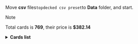 Move <b>csv</b> files```topdecked csv preset```to <b>Data</b> folder, and start.

> [!NOTE]
> Total cards is <b>769</b>, their price is <b>$382.14</b>

<details>
  <summary><b>Cards list</b></summary>

<ul>
 <li> $0.09 <b><a href="https://scryfall.com/card/aer/133/">Renegade Rallier</a></b> aer - nonfoil (1)</li>
 <li> $0.09 <b><a href="https://scryfall.com/card/aer/135/">Rogue Refiner</a></b> aer - nonfoil (1)</li>
 <li> $0.08 <b><a href="https://scryfall.com/card/afr/265/">Plains</a></b> afr - foil (1)</li>
 <li> $0.09 <b><a href="https://scryfall.com/card/afr/262/">Plains</a></b> afr - foil (1)</li>
 <li> $0.15 <b><a href="https://scryfall.com/card/afr/263/">Plains</a></b> afr - foil (1)</li>
 <li> $0.09 <b><a href="https://scryfall.com/card/afr/264/">Plains</a></b> afr - foil (1)</li>
 <li> $0.16 <b><a href="https://scryfall.com/card/afr/273/">Swamp</a></b> afr - foil (1)</li>
 <li> $0.08 <b><a href="https://scryfall.com/card/afr/271/">Swamp</a></b> afr - foil (1)</li>
 <li> $0.14 <b><a href="https://scryfall.com/card/afr/270/">Swamp</a></b> afr - foil (1)</li>
 <li> $0.22 <b><a href="https://scryfall.com/card/afr/272/">Swamp</a></b> afr - foil (1)</li>
 <li> $12.21 <b><a href="https://scryfall.com/card/afr/138/">Delina, Wild Mage</a></b> afr - foil (1)</li>
 <li> $0.09 <b><a href="https://scryfall.com/card/afr/278/">Forest</a></b> afr - foil (1)</li>
 <li> $0.09 <b><a href="https://scryfall.com/card/afr/280/">Forest</a></b> afr - foil (1)</li>
 <li> $0.14 <b><a href="https://scryfall.com/card/afr/279/">Forest</a></b> afr - foil (1)</li>
 <li> $0.14 <b><a href="https://scryfall.com/card/afr/281/">Forest</a></b> afr - foil (1)</li>
 <li> $0.30 <b><a href="https://scryfall.com/card/afr/375/">Forsworn Paladin</a></b> afr - foil (1)</li>
 <li> $0.10 <b><a href="https://scryfall.com/card/afr/276/">Mountain</a></b> afr - foil (1)</li>
 <li> $0.10 <b><a href="https://scryfall.com/card/afr/277/">Mountain</a></b> afr - foil (1)</li>
 <li> $0.11 <b><a href="https://scryfall.com/card/afr/274/">Mountain</a></b> afr - foil (1)</li>
 <li> $0.17 <b><a href="https://scryfall.com/card/afr/275/">Mountain</a></b> afr - foil (1)</li>
 <li> $0.24 <b><a href="https://scryfall.com/card/afr/117/">Reaper's Talisman</a></b> afr - foil (1)</li>
 <li> $0.33 <b><a href="https://scryfall.com/card/afr/397/">Treasure Chest</a></b> afr - foil (1)</li>
 <li> $0.05 <b><a href="https://scryfall.com/card/afr/46/">Arcane Investigator</a></b> afr - foil (1)</li>
 <li> $0.10 <b><a href="https://scryfall.com/card/afr/266/">Island</a></b> afr - foil (1)</li>
 <li> $0.08 <b><a href="https://scryfall.com/card/afr/267/">Island</a></b> afr - foil (1)</li>
 <li> $0.08 <b><a href="https://scryfall.com/card/afr/269/">Island</a></b> afr - foil (1)</li>
 <li> $0.15 <b><a href="https://scryfall.com/card/afr/268/">Island</a></b> afr - foil (1)</li>
 <li> $0.04 <b><a href="https://scryfall.com/card/afr/310/">Rimeshield Frost Giant</a></b> afr - foil (1)</li>
 <li> $0.20 <b><a href="https://scryfall.com/card/afr/84/">You Find the Villains' Lair</a></b> afr - foil (1)</li>
 <li> $0.36 <b><a href="https://scryfall.com/card/afr/228/">Monk Class</a></b> afr - foil (1)</li>
 <li> $0.05 <b><a href="https://scryfall.com/card/afr/45/">Air-Cult Elemental</a></b> afr - foil (1)</li>
 <li> $0.24 <b><a href="https://scryfall.com/card/afr/136/">Chaos Channeler</a></b> afr - foil (1)</li>
 <li> $0.18 <b><a href="https://scryfall.com/card/afr/105/">Gelatinous Cube</a></b> afr - nonfoil (1)</li>
 <li> $0.03 <b><a href="https://scryfall.com/card/afr/149/">Hulking Bugbear</a></b> afr - nonfoil (1)</li>
 <li> $0.34 <b><a href="https://scryfall.com/card/afr/33/">Portable Hole</a></b> afr - nonfoil (1)</li>
 <li> $0.06 <b><a href="https://scryfall.com/card/afr/3/">Blink Dog</a></b> afr - nonfoil (1)</li>
 <li> $0.17 <b><a href="https://scryfall.com/card/afr/353/">Evolving Wilds</a></b> afr - nonfoil (1)</li>
 <li> $6.80 <b><a href="https://scryfall.com/card/afr/138/">Delina, Wild Mage</a></b> afr - nonfoil (1)</li>
 <li> $0.28 <b><a href="https://scryfall.com/card/afr/131/">Barbarian Class</a></b> afr - nonfoil (1)</li>
 <li> $1.39 <b><a href="https://scryfall.com/card/afr/180/">Druid Class</a></b> afr - nonfoil (2)</li>
 <li> $0.20 <b><a href="https://scryfall.com/card/afr/342/">Kalain, Reclusive Painter</a></b> afr - nonfoil (1)</li>
 <li> $0.10 <b><a href="https://scryfall.com/card/afr/58/">Feywild Trickster</a></b> afr - nonfoil (1)</li>
 <li> $0.03 <b><a href="https://scryfall.com/card/afr/215/">You Meet in a Tavern</a></b> afr - nonfoil (1)</li>
 <li> $0.02 <b><a href="https://scryfall.com/card/afr/247/">Iron Golem</a></b> afr - nonfoil (1)</li>
 <li> $0.07 <b><a href="https://scryfall.com/card/afr/49/">Blue Dragon</a></b> afr - nonfoil (1)</li>
 <li> $0.92 <b><a href="https://scryfall.com/card/afr/200/">Prosperous Innkeeper</a></b> afr - nonfoil (1)</li>
 <li> $0.04 <b><a href="https://scryfall.com/card/afr/210/">Wandering Troubadour</a></b> afr - nonfoil (2)</li>
 <li> $0.13 <b><a href="https://scryfall.com/card/afr/236/">Trelasarra, Moon Dancer</a></b> afr - nonfoil (1)</li>
 <li> $3.66 <b><a href="https://scryfall.com/card/afr/18/">Guardian of Faith</a></b> afr - nonfoil (1)</li>
 <li> $0.33 <b><a href="https://scryfall.com/card/afr/397/">Treasure Chest</a></b> afr - foil (1)</li>
 <li> $0.07 <b><a href="https://scryfall.com/card/afr/231/">Shessra, Death's Whisper</a></b> afr - nonfoil (1)</li>
 <li> $0.06 <b><a href="https://scryfall.com/card/afr/59/">Fly</a></b> afr - nonfoil (1)</li>
 <li> $0.27 <b><a href="https://scryfall.com/card/afr/243/">Eye of Vecna</a></b> afr - nonfoil (2)</li>
 <li> $0.13 <b><a href="https://scryfall.com/card/afr/120/">Skullport Merchant</a></b> afr - nonfoil (1)</li>
 <li> $0.03 <b><a href="https://scryfall.com/card/afr/135/">Burning Hands</a></b> afr - nonfoil (2)</li>
 <li> $0.04 <b><a href="https://scryfall.com/card/afr/77/">Sudden Insight</a></b> afr - nonfoil (1)</li>
 <li> $0.56 <b><a href="https://scryfall.com/card/afr/132/">Battle Cry Goblin</a></b> afr - nonfoil (2)</li>
 <li> $0.13 <b><a href="https://scryfall.com/card/afr/21/">Ingenious Smith</a></b> afr - nonfoil (2)</li>
 <li> $0.06 <b><a href="https://scryfall.com/card/afr/12/">Divine Smite</a></b> afr - nonfoil (1)</li>
 <li> $0.06 <b><a href="https://scryfall.com/card/afr/145/">Goblin Morningstar</a></b> afr - nonfoil (1)</li>
 <li> $0.01 <b><a href="https://scryfall.com/card/afr/36/">Rally Maneuver</a></b> afr - nonfoil (2)</li>
 <li> $0.94 <b><a href="https://scryfall.com/card/afr/211/">Werewolf Pack Leader</a></b> afr - nonfoil (1)</li>
 <li> $0.16 <b><a href="https://scryfall.com/card/afr/337/">Bruenor Battlehammer</a></b> afr - nonfoil (1)</li>
 <li> $4.55 <b><a href="https://scryfall.com/card/afr/254/">Den of the Bugbear</a></b> afr - nonfoil (1)</li>
 <li> $0.20 <b><a href="https://scryfall.com/card/afr/88/">Asmodeus the Archfiend</a></b> afr - nonfoil (1)</li>
 <li> $0.22 <b><a href="https://scryfall.com/card/afr/216/">Adult Gold Dragon</a></b> afr - nonfoil (1)</li>
 <li> $0.04 <b><a href="https://scryfall.com/card/afr/57/">Eccentric Apprentice</a></b> afr - nonfoil (2)</li>
 <li> $0.10 <b><a href="https://scryfall.com/card/afr/136/">Chaos Channeler</a></b> afr - nonfoil (1)</li>
 <li> $0.13 <b><a href="https://scryfall.com/card/afr/114/">Power Word Kill</a></b> afr - nonfoil (3)</li>
 <li> $0.04 <b><a href="https://scryfall.com/card/afr/107/">Grim Wanderer</a></b> afr - nonfoil (1)</li>
 <li> $0.10 <b><a href="https://scryfall.com/card/afr/175/">Choose Your Weapon</a></b> afr - nonfoil (1)</li>
 <li> $0.16 <b><a href="https://scryfall.com/card/afr/48/">The Blackstaff of Waterdeep</a></b> afr - nonfoil (1)</li>
 <li> $0.11 <b><a href="https://scryfall.com/card/afr/111/">Lightfoot Rogue</a></b> afr - nonfoil (2)</li>
 <li> $0.17 <b><a href="https://scryfall.com/card/afr/127/">Wight</a></b> afr - nonfoil (1)</li>
 <li> $0.18 <b><a href="https://scryfall.com/card/afr/316/">Wight</a></b> afr - nonfoil (1)</li>
 <li> $0.17 <b><a href="https://scryfall.com/card/afr/323/">Zalto, Fire Giant Duke</a></b> afr - nonfoil (2)</li>
 <li> $0.14 <b><a href="https://scryfall.com/card/afr/170/">You See a Pair of Goblins</a></b> afr - nonfoil (1)</li>
 <li> $1.84 <b><a href="https://scryfall.com/card/afr/147/">Hobgoblin Bandit Lord</a></b> afr - nonfoil (1)</li>
 <li> $0.02 <b><a href="https://scryfall.com/card/afr/7/">Cloister Gargoyle</a></b> afr - nonfoil (1)</li>
 <li> $0.04 <b><a href="https://scryfall.com/card/afr/244/">Fifty Feet of Rope</a></b> afr - nonfoil (1)</li>
 <li> $0.07 <b><a href="https://scryfall.com/card/afr/242/">Dungeon Map</a></b> afr - nonfoil (1)</li>
 <li> $0.21 <b><a href="https://scryfall.com/card/afr/371/">Yuan-Ti Malison</a></b> afr - nonfoil (1)</li>
 <li> $0.04 <b><a href="https://scryfall.com/card/afr/54/">Displacer Beast</a></b> afr - nonfoil (3)</li>
 <li> $0.10 <b><a href="https://scryfall.com/card/afr/125/">Warlock Class</a></b> afr - nonfoil (2)</li>
 <li> $0.18 <b><a href="https://scryfall.com/card/afr/169/">You Find Some Prisoners</a></b> afr - nonfoil (1)</li>
 <li> $0.29 <b><a href="https://scryfall.com/card/afr/260/">Temple of the Dragon Queen</a></b> afr - nonfoil (1)</li>
 <li> $0.06 <b><a href="https://scryfall.com/card/afr/67/">Power of Persuasion</a></b> afr - nonfoil (1)</li>
 <li> $0.06 <b><a href="https://scryfall.com/card/afr/137/">Critical Hit</a></b> afr - nonfoil (2)</li>
 <li> $0.07 <b><a href="https://scryfall.com/card/afr/234/">Targ Nar, Demon-Fang Gnoll</a></b> afr - nonfoil (2)</li>
 <li> $0.36 <b><a href="https://scryfall.com/card/afr/29/">Paladin Class</a></b> afr - nonfoil (1)</li>
 <li> $0.14 <b><a href="https://scryfall.com/card/afr/246/">Hand of Vecna</a></b> afr - nonfoil (1)</li>
 <li> $0.18 <b><a href="https://scryfall.com/card/afr/98/">Drider</a></b> afr - nonfoil (2)</li>
 <li> $0.03 <b><a href="https://scryfall.com/card/afr/224/">Hama Pashar, Ruin Seeker</a></b> afr - nonfoil (1)</li>
 <li> $0.03 <b><a href="https://scryfall.com/card/afr/201/">Purple Worm</a></b> afr - nonfoil (2)</li>
 <li> $0.14 <b><a href="https://scryfall.com/card/afr/255/">Dungeon Descent</a></b> afr - nonfoil (1)</li>
 <li> $1.35 <b><a href="https://scryfall.com/card/afr/62/">Iymrith, Desert Doom</a></b> afr - nonfoil (2)</li>
 <li> $0.06 <b><a href="https://scryfall.com/card/afr/240/">Bag of Holding</a></b> afr - nonfoil (1)</li>
 <li> $0.02 <b><a href="https://scryfall.com/card/afr/192/">Loathsome Troll</a></b> afr - nonfoil (1)</li>
 <li> $1.18 <b><a href="https://scryfall.com/card/afr/233/">Sorcerer Class</a></b> afr - nonfoil (1)</li>
 <li> $0.03 <b><a href="https://scryfall.com/card/afr/44/">Aberrant Mind Sorcerer</a></b> afr - nonfoil (1)</li>
 <li> $2.53 <b><a href="https://scryfall.com/card/afr/222/">Fighter Class</a></b> afr - nonfoil (2)</li>
 <li> $0.02 <b><a href="https://scryfall.com/card/afr/76/">Split the Party</a></b> afr - nonfoil (1)</li>
 <li> $0.08 <b><a href="https://scryfall.com/card/afr/32/">Plate Armor</a></b> afr - nonfoil (2)</li>
 <li> $0.03 <b><a href="https://scryfall.com/card/afr/96/">Demogorgon's Clutches</a></b> afr - nonfoil (1)</li>
 <li> $0.05 <b><a href="https://scryfall.com/card/afr/221/">Farideh, Devil's Chosen</a></b> afr - nonfoil (1)</li>
 <li> $0.15 <b><a href="https://scryfall.com/card/afr/226/">Krydle of Baldur's Gate</a></b> afr - nonfoil (1)</li>
 <li> $0.08 <b><a href="https://scryfall.com/card/afr/116/">Ray of Enfeeblement</a></b> afr - nonfoil (1)</li>
 <li> $0.03 <b><a href="https://scryfall.com/card/afr/68/">Ray of Frost</a></b> afr - nonfoil (1)</li>
 <li> $3.95 <b><a href="https://scryfall.com/card/afr/87/">Acererak the Archlich</a></b> afr - foil (1)</li>
 <li> $0.10 <b><a href="https://scryfall.com/card/akh/200/">Honored Crop-Captain</a></b> akh - nonfoil (1)</li>
 <li> $0.02 <b><a href="https://scryfall.com/card/akh/215/">Start // Finish</a></b> akh - nonfoil (1)</li>
 <li> $0.10 <b><a href="https://scryfall.com/card/bbd/176/">Enthralling Victor</a></b> bbd - nonfoil (1)</li>
 <li> $0.25 <b><a href="https://scryfall.com/card/ddq/10/">Emancipation Angel</a></b> ddq - nonfoil (4)</li>
 <li> $0.36 <b><a href="https://scryfall.com/card/ddq/29/">Tandem Lookout</a></b> ddq - nonfoil (4)</li>
 <li> $0.13 <b><a href="https://scryfall.com/card/ddq/52/">Barter in Blood</a></b> ddq - nonfoil (4)</li>
 <li> $1.72 <b><a href="https://scryfall.com/card/ddr/1/">Nissa, Voice of Zendikar</a></b> ddr - foil (1)</li>
 <li> $0.44 <b><a href="https://scryfall.com/card/ddr/36/">Ob Nixilis Reignited</a></b> ddr - foil (1)</li>
 <li> $1.90 <b><a href="https://scryfall.com/card/ddr/65/">Leechridden Swamp</a></b> ddr - nonfoil (1)</li>
 <li> $0.38 <b><a href="https://scryfall.com/card/ddr/2/">Abundance</a></b> ddr - nonfoil (1)</li>
 <li> $0.11 <b><a href="https://scryfall.com/card/ddr/19/">Scythe Leopard</a></b> ddr - nonfoil (2)</li>
 <li> $0.18 <b><a href="https://scryfall.com/card/ddr/21/">Thicket Elemental</a></b> ddr - nonfoil (1)</li>
 <li> $0.97 <b><a href="https://scryfall.com/card/ddr/38/">Ambition's Cost</a></b> ddr - nonfoil (1)</li>
 <li> $0.10 <b><a href="https://scryfall.com/card/ddr/12/">Jaddi Lifestrider</a></b> ddr - nonfoil (2)</li>
 <li> $0.37 <b><a href="https://scryfall.com/card/ddr/60/">Shadows of the Past</a></b> ddr - nonfoil (1)</li>
 <li> $0.09 <b><a href="https://scryfall.com/card/ddr/58/">Quest for the Gravelord</a></b> ddr - nonfoil (2)</li>
 <li> $0.45 <b><a href="https://scryfall.com/card/ddr/10/">Gaea's Blessing</a></b> ddr - nonfoil (1)</li>
 <li> $0.14 <b><a href="https://scryfall.com/card/ddr/45/">Despoiler of Souls</a></b> ddr - nonfoil (1)</li>
 <li> $0.07 <b><a href="https://scryfall.com/card/ddr/24/">Walker of the Grove</a></b> ddr - nonfoil (1)</li>
 <li> $0.28 <b><a href="https://scryfall.com/card/ddr/30/">Treetop Village</a></b> ddr - nonfoil (1)</li>
 <li> $0.15 <b><a href="https://scryfall.com/card/ddr/57/">Priest of the Blood Rite</a></b> ddr - nonfoil (1)</li>
 <li> $0.14 <b><a href="https://scryfall.com/card/ddr/62/">Squelching Leeches</a></b> ddr - nonfoil (1)</li>
 <li> $0.10 <b><a href="https://scryfall.com/card/ddr/20/">Seek the Horizon</a></b> ddr - nonfoil (1)</li>
 <li> $0.45 <b><a href="https://scryfall.com/card/ddr/44/">Desecration Demon</a></b> ddr - nonfoil (1)</li>
 <li> $0.38 <b><a href="https://scryfall.com/card/ddr/29/">Mosswort Bridge</a></b> ddr - nonfoil (1)</li>
 <li> $0.39 <b><a href="https://scryfall.com/card/ddr/16/">Oran-Rief Hydra</a></b> ddr - nonfoil (1)</li>
 <li> $0.08 <b><a href="https://scryfall.com/card/ddr/42/">Carrier Thrall</a></b> ddr - nonfoil (2)</li>
 <li> $0.14 <b><a href="https://scryfall.com/card/ddr/3/">Briarhorn</a></b> ddr - nonfoil (2)</li>
 <li> $0.19 <b><a href="https://scryfall.com/card/ddr/6/">Cloudthresher</a></b> ddr - nonfoil (1)</li>
 <li> $0.44 <b><a href="https://scryfall.com/card/ddr/56/">Pestilence Demon</a></b> ddr - nonfoil (1)</li>
 <li> $0.50 <b><a href="https://scryfall.com/card/ddr/53/">Indulgent Tormentor</a></b> ddr - nonfoil (1)</li>
 <li> $0.30 <b><a href="https://scryfall.com/card/ddr/61/">Smallpox</a></b> ddr - nonfoil (2)</li>
 <li> $1.07 <b><a href="https://scryfall.com/card/ddr/75/">Plant</a></b> ddr - nonfoil (4)</li>
 <li> $0.14 <b><a href="https://scryfall.com/card/ddr/73/">Zombie Giant</a></b> ddr - nonfoil (1)</li>
 <li> $0.63 <b><a href="https://scryfall.com/card/ddr/71/">Eldrazi Scion</a></b> ddr - nonfoil (2)</li>
 <li> $0.35 <b><a href="https://scryfall.com/card/ddr/72/">Demon</a></b> ddr - nonfoil (1)</li>
 <li> $0.16 <b><a href="https://scryfall.com/card/ddr/74/">Elemental</a></b> ddr - nonfoil (1)</li>
 <li> $0.93 <b><a href="https://scryfall.com/card/ddr/76/">Ob Nixilis Reignited Emblem</a></b> ddr - nonfoil (1)</li>
 <li> $0.16 <b><a href="https://scryfall.com/card/dom/210/">Amaranthine Wall</a></b> dom - nonfoil (1)</li>
 <li> $0.19 <b><a href="https://scryfall.com/card/dom/16/">Evra, Halcyon Witness</a></b> dom - nonfoil (1)</li>
 <li> $4.26 <b><a href="https://scryfall.com/card/dom/101/">Rat Colony</a></b> dom - nonfoil (1)</li>
 <li> $0.35 <b><a href="https://scryfall.com/card/dom/93/">Final Parting</a></b> dom - nonfoil (1)</li>
 <li> $0.43 <b><a href="https://scryfall.com/card/dom/130/">Goblin Warchief</a></b> dom - nonfoil (1)</li>
 <li> $0.15 <b><a href="https://scryfall.com/card/dtk/237/">Dragonloft Idol</a></b> dtk - nonfoil (1)</li>
 <li> $0.14 <b><a href="https://scryfall.com/card/dtk/238/">Dromoka Monument</a></b> dtk - nonfoil (1)</li>
 <li> $0.22 <b><a href="https://scryfall.com/card/dvd/55/">Corrupt</a></b> dvd - nonfoil (1)</li>
 <li> $0.09 <b><a href="https://scryfall.com/card/e01/79/">Woodborn Behemoth</a></b> e01 - nonfoil (4)</li>
 <li> $0.04 <b><a href="https://scryfall.com/card/eld/22/">Mysterious Pathlighter</a></b> eld - nonfoil (1)</li>
 <li> $0.12 <b><a href="https://scryfall.com/card/eld/25/">Rally for the Throne</a></b> eld - nonfoil (1)</li>
 <li> $0.25 <b><a href="https://scryfall.com/card/eld/185/">Yorvo, Lord of Garenbrig</a></b> eld - nonfoil (1)</li>
 <li> $0.09 <b><a href="https://scryfall.com/card/eld/163/">Keeper of Fables</a></b> eld - nonfoil (1)</li>
 <li> $0.09 <b><a href="https://scryfall.com/card/eld/205/">Wintermoor Commander</a></b> eld - nonfoil (1)</li>
 <li> $0.13 <b><a href="https://scryfall.com/card/eld/50/">Into the Story</a></b> eld - nonfoil (1)</li>
 <li> $0.18 <b><a href="https://scryfall.com/card/eld/233/">Sorcerous Spyglass</a></b> eld - foil (1)</li>
 <li> $1.51 <b><a href="https://scryfall.com/card/eld/10/">Deafening Silence</a></b> eld - nonfoil (1)</li>
 <li> $0.21 <b><a href="https://scryfall.com/card/eld/187/">Doom Foretold</a></b> eld - nonfoil (1)</li>
 <li> $0.13 <b><a href="https://scryfall.com/card/emn/119/">Blood Mist</a></b> emn - nonfoil (1)</li>
 <li> $4.14 <b><a href="https://scryfall.com/card/grn/41/">Guild Summit</a></b> grn - foil (1)</li>
 <li> $0.07 <b><a href="https://scryfall.com/card/grn/106/">Hellkite Whelp</a></b> grn - nonfoil (1)</li>
 <li> $0.08 <b><a href="https://scryfall.com/card/grn/202/">Swathcutter Giant</a></b> grn - nonfoil (1)</li>
 <li> $0.09 <b><a href="https://scryfall.com/card/grn/124/">Bounty of Might</a></b> grn - nonfoil (1)</li>
 <li> $0.09 <b><a href="https://scryfall.com/card/grn/145/">Sprouting Renewal</a></b> grn - nonfoil (1)</li>
 <li> $0.16 <b><a href="https://scryfall.com/card/grn/41/">Guild Summit</a></b> grn - nonfoil (1)</li>
 <li> $0.11 <b><a href="https://scryfall.com/card/iko/261/">Plains</a></b> iko - foil (1)</li>
 <li> $0.44 <b><a href="https://scryfall.com/card/iko/233/">Zirda, the Dawnwaker</a></b> iko - nonfoil (1)</li>
 <li> $0.05 <b><a href="https://scryfall.com/card/iko/151/">Exuberant Wolfbear</a></b> iko - nonfoil (1)</li>
 <li> $0.13 <b><a href="https://scryfall.com/card/iko/118/">Footfall Crater</a></b> iko - nonfoil (1)</li>
 <li> $0.02 <b><a href="https://scryfall.com/card/iko/147/">Charge of the Forever-Beast</a></b> iko - nonfoil (1)</li>
 <li> $0.27 <b><a href="https://scryfall.com/card/khm/394/">Plains</a></b> khm - foil (1)</li>
 <li> $0.49 <b><a href="https://scryfall.com/card/khm/396/">Swamp</a></b> khm - foil (1)</li>
 <li> $0.90 <b><a href="https://scryfall.com/card/khm/398/">Forest</a></b> khm - foil (1)</li>
 <li> $0.76 <b><a href="https://scryfall.com/card/khm/397/">Mountain</a></b> khm - foil (1)</li>
 <li> $1.11 <b><a href="https://scryfall.com/card/khm/395/">Island</a></b> khm - foil (1)</li>
 <li> $0.22 <b><a href="https://scryfall.com/card/khm/327/">Maja, Bretagard Protector</a></b> khm - foil (1)</li>
 <li> $0.53 <b><a href="https://scryfall.com/card/khm/400/">Reflections of Littjara</a></b> khm - foil (1)</li>
 <li> $0.04 <b><a href="https://scryfall.com/card/khm/157/">Tuskeri Firewalker</a></b> khm - foil (1)</li>
 <li> $0.31 <b><a href="https://scryfall.com/card/khm/223/">Moritte of the Frost</a></b> khm - foil (1)</li>
 <li> $0.07 <b><a href="https://scryfall.com/card/khm/8/">Divine Gambit</a></b> khm - foil (1)</li>
 <li> $0.07 <b><a href="https://scryfall.com/card/khm/87/">Draugr Recruiter</a></b> khm - foil (1)</li>
 <li> $0.32 <b><a href="https://scryfall.com/card/khm/29/">Sigrid, God-Favored</a></b> khm - foil (1)</li>
 <li> $0.19 <b><a href="https://scryfall.com/card/khm/105/">Raise the Draugr</a></b> khm - foil (1)</li>
 <li> $0.15 <b><a href="https://scryfall.com/card/khm/321/">Aegar, the Freezing Flame</a></b> khm - foil (1)</li>
 <li> $0.10 <b><a href="https://scryfall.com/card/khm/148/">Rune of Speed</a></b> khm - nonfoil (1)</li>
 <li> $0.22 <b><a href="https://scryfall.com/card/khm/109/">Skemfar Avenger</a></b> khm - nonfoil (1)</li>
 <li> $0.04 <b><a href="https://scryfall.com/card/khm/97/">Hailstorm Valkyrie</a></b> khm - nonfoil (1)</li>
 <li> $12.44 <b><a href="https://scryfall.com/card/khm/114/">Valki, God of Lies // Tibalt, Cosmic Impostor</a></b> khm - nonfoil (1)</li>
 <li> $0.08 <b><a href="https://scryfall.com/card/khm/122/">Basalt Ravager</a></b> khm - nonfoil (1)</li>
 <li> $0.53 <b><a href="https://scryfall.com/card/khm/142/">Magda, Brazen Outlaw</a></b> khm - nonfoil (2)</li>
 <li> $0.03 <b><a href="https://scryfall.com/card/khm/45/">Avalanche Caller</a></b> khm - nonfoil (1)</li>
 <li> $0.15 <b><a href="https://scryfall.com/card/khm/116/">Vengeful Reaper</a></b> khm - nonfoil (2)</li>
 <li> $0.50 <b><a href="https://scryfall.com/card/khm/21/">Reidane, God of the Worthy // Valkmira, Protector's Shield</a></b> khm - nonfoil (1)</li>
 <li> $0.14 <b><a href="https://scryfall.com/card/khm/264/">Littjara Mirrorlake</a></b> khm - nonfoil (1)</li>
 <li> $0.10 <b><a href="https://scryfall.com/card/khm/232/">The Trickster-God's Heist</a></b> khm - nonfoil (1)</li>
 <li> $0.06 <b><a href="https://scryfall.com/card/khm/265/">Port of Karfell</a></b> khm - nonfoil (2)</li>
 <li> $0.29 <b><a href="https://scryfall.com/card/khm/25/">Rune of Sustenance</a></b> khm - nonfoil (1)</li>
 <li> $0.03 <b><a href="https://scryfall.com/card/khm/8/">Divine Gambit</a></b> khm - nonfoil (2)</li>
 <li> $0.08 <b><a href="https://scryfall.com/card/khm/268/">Skemfar Elderhall</a></b> khm - nonfoil (2)</li>
 <li> $0.05 <b><a href="https://scryfall.com/card/khm/189/">Rootless Yew</a></b> khm - nonfoil (1)</li>
 <li> $0.02 <b><a href="https://scryfall.com/card/khm/56/">Frost Augur</a></b> khm - nonfoil (1)</li>
 <li> $0.03 <b><a href="https://scryfall.com/card/khm/128/">Crush the Weak</a></b> khm - nonfoil (1)</li>
 <li> $0.03 <b><a href="https://scryfall.com/card/khm/137/">Frenzied Raider</a></b> khm - nonfoil (2)</li>
 <li> $0.06 <b><a href="https://scryfall.com/card/khm/62/">Icebind Pillar</a></b> khm - nonfoil (1)</li>
 <li> $8.82 <b><a href="https://scryfall.com/card/khm/98/">Haunting Voyage</a></b> khm - nonfoil (1)</li>
 <li> $0.17 <b><a href="https://scryfall.com/card/khm/233/">Vega, the Watcher</a></b> khm - nonfoil (2)</li>
 <li> $0.08 <b><a href="https://scryfall.com/card/khm/30/">Spectral Steel</a></b> khm - nonfoil (1)</li>
 <li> $0.60 <b><a href="https://scryfall.com/card/khm/27/">Search for Glory</a></b> khm - nonfoil (1)</li>
 <li> $0.68 <b><a href="https://scryfall.com/card/khm/9/">Doomskar</a></b> khm - nonfoil (1)</li>
 <li> $0.42 <b><a href="https://scryfall.com/card/khm/50/">Cosima, God of the Voyage // The Omenkeel</a></b> khm - nonfoil (1)</li>
 <li> $0.04 <b><a href="https://scryfall.com/card/khm/36/">Valkyrie's Sword</a></b> khm - nonfoil (1)</li>
 <li> $0.05 <b><a href="https://scryfall.com/card/khm/163/">Boreal Outrider</a></b> khm - nonfoil (1)</li>
 <li> $0.13 <b><a href="https://scryfall.com/card/khm/325/">Koll, the Forgemaster</a></b> khm - nonfoil (1)</li>
 <li> $0.07 <b><a href="https://scryfall.com/card/khm/253/">Bretagard Stronghold</a></b> khm - nonfoil (1)</li>
 <li> $0.46 <b><a href="https://scryfall.com/card/khm/107/">Rise of the Dread Marn</a></b> khm - nonfoil (1)</li>
 <li> $0.51 <b><a href="https://scryfall.com/card/khm/244/">Replicating Ring</a></b> khm - nonfoil (1)</li>
 <li> $0.02 <b><a href="https://scryfall.com/card/khm/2/">Battershield Warrior</a></b> khm - nonfoil (1)</li>
 <li> $0.07 <b><a href="https://scryfall.com/card/khm/212/">Harald, King of Skemfar</a></b> khm - nonfoil (2)</li>
 <li> $0.09 <b><a href="https://scryfall.com/card/khm/201/">Arni Slays the Troll</a></b> khm - nonfoil (1)</li>
 <li> $0.02 <b><a href="https://scryfall.com/card/khm/226/">Niko Defies Destiny</a></b> khm - nonfoil (1)</li>
 <li> $0.10 <b><a href="https://scryfall.com/card/khm/170/">Fynn, the Fangbearer</a></b> khm - nonfoil (1)</li>
 <li> $0.09 <b><a href="https://scryfall.com/card/khm/230/">Svella, Ice Shaper</a></b> khm - nonfoil (3)</li>
 <li> $1.49 <b><a href="https://scryfall.com/card/khm/69/">Mystic Reflection</a></b> khm - nonfoil (1)</li>
 <li> $0.14 <b><a href="https://scryfall.com/card/khm/132/">Dual Strike</a></b> khm - nonfoil (1)</li>
 <li> $0.06 <b><a href="https://scryfall.com/card/khm/259/">Great Hall of Starnheim</a></b> khm - nonfoil (1)</li>
 <li> $0.07 <b><a href="https://scryfall.com/card/khm/322/">Firja, Judge of Valor</a></b> khm - nonfoil (1)</li>
 <li> $0.11 <b><a href="https://scryfall.com/card/khm/26/">Runeforge Champion</a></b> khm - nonfoil (1)</li>
 <li> $0.06 <b><a href="https://scryfall.com/card/khm/224/">Narfi, Betrayer King</a></b> khm - nonfoil (1)</li>
 <li> $0.35 <b><a href="https://scryfall.com/card/khm/90/">Dream Devourer</a></b> khm - nonfoil (1)</li>
 <li> $0.03 <b><a href="https://scryfall.com/card/khm/166/">Elven Bow</a></b> khm - nonfoil (2)</li>
 <li> $0.28 <b><a href="https://scryfall.com/card/khm/250/">Axgard Armory</a></b> khm - nonfoil (1)</li>
 <li> $0.13 <b><a href="https://scryfall.com/card/khm/108/">Rune of Mortality</a></b> khm - nonfoil (2)</li>
 <li> $0.09 <b><a href="https://scryfall.com/card/khm/59/">Giant's Amulet</a></b> khm - nonfoil (1)</li>
 <li> $0.05 <b><a href="https://scryfall.com/card/khm/200/">Aegar, the Freezing Flame</a></b> khm - nonfoil (1)</li>
 <li> $0.20 <b><a href="https://scryfall.com/card/khm/86/">Draugr Necromancer</a></b> khm - nonfoil (1)</li>
 <li> $0.06 <b><a href="https://scryfall.com/card/khm/113/">Tergrid's Shadow</a></b> khm - nonfoil (1)</li>
 <li> $0.04 <b><a href="https://scryfall.com/card/khm/135/">Fearless Liberator</a></b> khm - nonfoil (1)</li>
 <li> $0.05 <b><a href="https://scryfall.com/card/khm/130/">Doomskar Titan</a></b> khm - nonfoil (1)</li>
 <li> $0.04 <b><a href="https://scryfall.com/card/khm/182/">Littjara Glade-Warden</a></b> khm - nonfoil (1)</li>
 <li> $0.14 <b><a href="https://scryfall.com/card/khm/211/">Forging the Tyrite Sword</a></b> khm - nonfoil (1)</li>
 <li> $0.09 <b><a href="https://scryfall.com/card/khm/223/">Moritte of the Frost</a></b> khm - nonfoil (1)</li>
 <li> $0.04 <b><a href="https://scryfall.com/card/khm/256/">Gates of Istfell</a></b> khm - nonfoil (1)</li>
 <li> $0.03 <b><a href="https://scryfall.com/card/khm/258/">Gnottvold Slumbermound</a></b> khm - nonfoil (1)</li>
 <li> $0.05 <b><a href="https://scryfall.com/card/khm/271/">Surtland Frostpyre</a></b> khm - nonfoil (1)</li>
 <li> $10.54 <b><a href="https://scryfall.com/card/khm/299/">Halvar, God of Battle // Sword of the Realms</a></b> khm - nonfoil (1)</li>
 <li> $4.49 <b><a href="https://scryfall.com/card/khm/275/">The World Tree</a></b> khm - nonfoil (1)</li>
 <li> $0.08 <b><a href="https://scryfall.com/card/kld/50/">Glint-Nest Crane</a></b> kld - nonfoil (1)</li>
 <li> $0.02 <b><a href="https://scryfall.com/card/kld/115/">Furious Reprisal</a></b> kld - nonfoil (3)</li>
 <li> $0.02 <b><a href="https://scryfall.com/card/kld/181/">Engineered Might</a></b> kld - nonfoil (2)</li>
 <li> $0.03 <b><a href="https://scryfall.com/card/kld/182/">Hazardous Conditions</a></b> kld - nonfoil (1)</li>
 <li> $0.07 <b><a href="https://scryfall.com/card/ktk/6/">Dazzling Ramparts</a></b> ktk - nonfoil (3)</li>
 <li> $0.08 <b><a href="https://scryfall.com/card/ktk/187/">Mardu Roughrider</a></b> ktk - nonfoil (1)</li>
 <li> $0.28 <b><a href="https://scryfall.com/card/ltr/372/">Shagrat, Loot Bearer</a></b> ltr - nonfoil (1)</li>
 <li> $0.03 <b><a href="https://scryfall.com/card/ltr/189/">Stew the Coneys</a></b> ltr - nonfoil (1)</li>
 <li> $0.05 <b><a href="https://scryfall.com/card/ltr/306/">Samwise the Stouthearted</a></b> ltr - nonfoil (1)</li>
 <li> $0.02 <b><a href="https://scryfall.com/card/ltr/210/">Gwaihir the Windlord</a></b> ltr - nonfoil (1)</li>
 <li> $0.11 <b><a href="https://scryfall.com/card/m11/43/">Alluring Siren</a></b> m11 - nonfoil (1)</li>
 <li> $0.10 <b><a href="https://scryfall.com/card/m11/38/">War Priest of Thune</a></b> m11 - nonfoil (1)</li>
 <li> $0.20 <b><a href="https://scryfall.com/card/m11/25/">Roc Egg</a></b> m11 - nonfoil (1)</li>
 <li> $0.17 <b><a href="https://scryfall.com/card/m11/79/">Wall of Frost</a></b> m11 - nonfoil (1)</li>
 <li> $0.11 <b><a href="https://scryfall.com/card/m11/42/">Air Servant</a></b> m11 - nonfoil (3)</li>
 <li> $0.10 <b><a href="https://scryfall.com/card/m11/67/">Mind Control</a></b> m11 - nonfoil (1)</li>
 <li> $0.08 <b><a href="https://scryfall.com/card/m11/114/">Rise from the Grave</a></b> m11 - nonfoil (1)</li>
 <li> $0.05 <b><a href="https://scryfall.com/card/m12/42/">Alluring Siren</a></b> m12 - nonfoil (1)</li>
 <li> $0.10 <b><a href="https://scryfall.com/card/m12/32/">Roc Egg</a></b> m12 - nonfoil (1)</li>
 <li> $0.09 <b><a href="https://scryfall.com/card/m12/197/">Stingerfling Spider</a></b> m12 - nonfoil (2)</li>
 <li> $0.06 <b><a href="https://scryfall.com/card/m12/204/">Crumbling Colossus</a></b> m12 - nonfoil (1)</li>
 <li> $0.53 <b><a href="https://scryfall.com/card/m12/224/">Buried Ruin</a></b> m12 - nonfoil (3)</li>
 <li> $0.08 <b><a href="https://scryfall.com/card/m12/223/">Wurm's Tooth</a></b> m12 - nonfoil (3)</li>
 <li> $0.22 <b><a href="https://scryfall.com/card/m12/206/">Dragon's Claw</a></b> m12 - nonfoil (3)</li>
 <li> $0.13 <b><a href="https://scryfall.com/card/m12/203/">Crown of Empires</a></b> m12 - nonfoil (3)</li>
 <li> $0.16 <b><a href="https://scryfall.com/card/m12/210/">Kite Shield</a></b> m12 - nonfoil (3)</li>
 <li> $0.10 <b><a href="https://scryfall.com/card/m12/67/">Mind Control</a></b> m12 - nonfoil (1)</li>
 <li> $0.04 <b><a href="https://scryfall.com/card/m14/80/">Water Servant</a></b> m14 - nonfoil (1)</li>
 <li> $0.08 <b><a href="https://scryfall.com/card/m15/66/">Kapsho Kitefins</a></b> m15 - nonfoil (3)</li>
 <li> $0.13 <b><a href="https://scryfall.com/card/m15/121/">Wall of Limbs</a></b> m15 - nonfoil (3)</li>
 <li> $0.10 <b><a href="https://scryfall.com/card/m15/132/">Brood Keeper</a></b> m15 - nonfoil (3)</li>
 <li> $0.15 <b><a href="https://scryfall.com/card/m15/196/">Roaring Primadox</a></b> m15 - nonfoil (3)</li>
 <li> $0.12 <b><a href="https://scryfall.com/card/m15/168/">Ancient Silverback</a></b> m15 - nonfoil (1)</li>
 <li> $0.06 <b><a href="https://scryfall.com/card/m15/174/">Feral Incarnation</a></b> m15 - nonfoil (2)</li>
 <li> $0.07 <b><a href="https://scryfall.com/card/m15/63/">Jace's Ingenuity</a></b> m15 - nonfoil (1)</li>
 <li> $0.13 <b><a href="https://scryfall.com/card/m19/74/">Sleep</a></b> m19 - nonfoil (2)</li>
 <li> $0.01 <b><a href="https://scryfall.com/card/mid/22/">Gavony Trapper</a></b> mid - foil (1)</li>
 <li> $0.13 <b><a href="https://scryfall.com/card/mid/380/">Plains</a></b> mid - foil (1)</li>
 <li> $0.10 <b><a href="https://scryfall.com/card/mid/63/">Mysterious Tome // Chilling Chronicle</a></b> mid - foil (1)</li>
 <li> $0.10 <b><a href="https://scryfall.com/card/mid/382/">Swamp</a></b> mid - foil (1)</li>
 <li> $1.17 <b><a href="https://scryfall.com/card/mid/273/">Swamp</a></b> mid - foil (1)</li>
 <li> $0.06 <b><a href="https://scryfall.com/card/mid/244/">Sunrise Cavalier</a></b> mid - foil (1)</li>
 <li> $0.50 <b><a href="https://scryfall.com/card/mid/277/">Forest</a></b> mid - foil (1)</li>
 <li> $0.13 <b><a href="https://scryfall.com/card/mid/384/">Forest</a></b> mid - foil (1)</li>
 <li> $0.21 <b><a href="https://scryfall.com/card/mid/383/">Mountain</a></b> mid - foil (1)</li>
 <li> $0.73 <b><a href="https://scryfall.com/card/mid/270/">Island</a></b> mid - foil (1)</li>
 <li> $0.12 <b><a href="https://scryfall.com/card/mid/381/">Island</a></b> mid - foil (1)</li>
 <li> $0.02 <b><a href="https://scryfall.com/card/mid/28/">Mourning Patrol // Morning Apparition</a></b> mid - foil (1)</li>
 <li> $0.20 <b><a href="https://scryfall.com/card/mid/135/">Electric Revelation</a></b> mid - foil (1)</li>
 <li> $0.01 <b><a href="https://scryfall.com/card/mid/127/">Abandon the Post</a></b> mid - foil (1)</li>
 <li> $0.04 <b><a href="https://scryfall.com/card/mid/84/">Arrogant Outlaw</a></b> mid - foil (1)</li>
 <li> $0.53 <b><a href="https://scryfall.com/card/mid/386/">Triskaidekaphile</a></b> mid - foil (1)</li>
 <li> $0.17 <b><a href="https://scryfall.com/card/mid/299/">Burly Breaker // Dire-Strain Demolisher</a></b> mid - foil (1)</li>
 <li> $0.02 <b><a href="https://scryfall.com/card/mid/152/">Obsessive Astronomer</a></b> mid - foil (1)</li>
 <li> $0.14 <b><a href="https://scryfall.com/card/mid/261/">Evolving Wilds</a></b> mid - foil (1)</li>
 <li> $0.09 <b><a href="https://scryfall.com/card/mid/82/">Unblinking Observer</a></b> mid - foil (1)</li>
 <li> $0.03 <b><a href="https://scryfall.com/card/mid/293/">Harvesttide Infiltrator // Harvesttide Assailant</a></b> mid - foil (1)</li>
 <li> $0.02 <b><a href="https://scryfall.com/card/mid/132/">Burn the Accursed</a></b> mid - foil (1)</li>
 <li> $0.95 <b><a href="https://scryfall.com/card/mid/67/">Otherworldly Gaze</a></b> mid - foil (1)</li>
 <li> $0.04 <b><a href="https://scryfall.com/card/mid/36/">Sungold Barrage</a></b> mid - foil (1)</li>
 <li> $0.06 <b><a href="https://scryfall.com/card/mid/118/">Olivia's Midnight Ambush</a></b> mid - foil (1)</li>
 <li> $0.23 <b><a href="https://scryfall.com/card/mid/223/">Florian, Voldaren Scion</a></b> mid - nonfoil (1)</li>
 <li> $0.10 <b><a href="https://scryfall.com/card/mid/183/">Dryad's Revival</a></b> mid - nonfoil (3)</li>
 <li> $0.02 <b><a href="https://scryfall.com/card/mid/310/">Kessig Naturalist // Lord of the Ulvenwald</a></b> mid - nonfoil (1)</li>
 <li> $0.02 <b><a href="https://scryfall.com/card/mid/26/">Loyal Gryff</a></b> mid - nonfoil (1)</li>
 <li> $0.09 <b><a href="https://scryfall.com/card/mid/142/">Geistflame Reservoir</a></b> mid - nonfoil (1)</li>
 <li> $0.13 <b><a href="https://scryfall.com/card/mid/173/">Brood Weaver</a></b> mid - nonfoil (3)</li>
 <li> $0.13 <b><a href="https://scryfall.com/card/mid/57/">Grafted Identity</a></b> mid - nonfoil (1)</li>
 <li> $0.02 <b><a href="https://scryfall.com/card/mid/308/">Dawnhart Wardens</a></b> mid - nonfoil (1)</li>
 <li> $0.02 <b><a href="https://scryfall.com/card/mid/216/">Dawnhart Wardens</a></b> mid - nonfoil (1)</li>
 <li> $0.08 <b><a href="https://scryfall.com/card/mid/126/">Vengeful Strangler // Strangling Grasp</a></b> mid - nonfoil (1)</li>
 <li> $0.51 <b><a href="https://scryfall.com/card/mid/234/">Old Stickfingers</a></b> mid - nonfoil (1)</li>
 <li> $0.18 <b><a href="https://scryfall.com/card/mid/2/">Ambitious Farmhand // Seasoned Cathar</a></b> mid - nonfoil (1)</li>
 <li> $0.04 <b><a href="https://scryfall.com/card/mid/300/">Dawnhart Mentor</a></b> mid - nonfoil (2)</li>
 <li> $0.16 <b><a href="https://scryfall.com/card/mid/187/">Hound Tamer // Untamed Pup</a></b> mid - nonfoil (1)</li>
 <li> $0.04 <b><a href="https://scryfall.com/card/mid/302/">Hound Tamer // Untamed Pup</a></b> mid - nonfoil (3)</li>
 <li> $0.02 <b><a href="https://scryfall.com/card/mid/16/">Duelcraft Trainer</a></b> mid - nonfoil (3)</li>
 <li> $0.34 <b><a href="https://scryfall.com/card/mid/309/">Katilda, Dawnhart Prime</a></b> mid - nonfoil (1)</li>
 <li> $0.04 <b><a href="https://scryfall.com/card/mid/297/">Village Watch // Village Reavers</a></b> mid - nonfoil (1)</li>
 <li> $0.08 <b><a href="https://scryfall.com/card/mid/6/">Borrowed Time</a></b> mid - nonfoil (1)</li>
 <li> $0.05 <b><a href="https://scryfall.com/card/mid/141/">Flame Channeler // Embodiment of Flame</a></b> mid - nonfoil (1)</li>
 <li> $4.44 <b><a href="https://scryfall.com/card/mid/265/">Overgrown Farmland</a></b> mid - nonfoil (1)</li>
 <li> $0.05 <b><a href="https://scryfall.com/card/mid/196/">Rise of the Ants</a></b> mid - nonfoil (3)</li>
 <li> $1.75 <b><a href="https://scryfall.com/card/mid/113/">Morbid Opportunist</a></b> mid - nonfoil (1)</li>
 <li> $0.08 <b><a href="https://scryfall.com/card/mid/115/">Necrosynthesis</a></b> mid - nonfoil (1)</li>
 <li> $0.42 <b><a href="https://scryfall.com/card/mid/159/">Smoldering Egg // Ashmouth Dragon</a></b> mid - nonfoil (1)</li>
 <li> $0.25 <b><a href="https://scryfall.com/card/mid/215/">Croaking Counterpart</a></b> mid - nonfoil (1)</li>
 <li> $0.25 <b><a href="https://scryfall.com/card/mid/34/">Sigardian Savior</a></b> mid - nonfoil (1)</li>
 <li> $0.02 <b><a href="https://scryfall.com/card/mid/65/">Ominous Roost</a></b> mid - nonfoil (3)</li>
 <li> $0.07 <b><a href="https://scryfall.com/card/mid/250/">Wake to Slaughter</a></b> mid - nonfoil (1)</li>
 <li> $0.27 <b><a href="https://scryfall.com/card/mid/235/">Rem Karolus, Stalwart Slayer</a></b> mid - nonfoil (2)</li>
 <li> $0.01 <b><a href="https://scryfall.com/card/mid/83/">Vivisection</a></b> mid - nonfoil (1)</li>
 <li> $0.08 <b><a href="https://scryfall.com/card/mid/238/">Rootcoil Creeper</a></b> mid - nonfoil (3)</li>
 <li> $0.02 <b><a href="https://scryfall.com/card/mid/299/">Burly Breaker // Dire-Strain Demolisher</a></b> mid - nonfoil (2)</li>
 <li> $0.03 <b><a href="https://scryfall.com/card/mid/251/">Winterthorn Blessing</a></b> mid - nonfoil (2)</li>
 <li> $0.02 <b><a href="https://scryfall.com/card/mid/3/">Beloved Beggar // Generous Soul</a></b> mid - nonfoil (1)</li>
 <li> $0.03 <b><a href="https://scryfall.com/card/mid/75/">Skaab Wrangler</a></b> mid - nonfoil (1)</li>
 <li> $0.07 <b><a href="https://scryfall.com/card/mid/303/">Outland Liberator // Frenzied Trapbreaker</a></b> mid - nonfoil (3)</li>
 <li> $0.13 <b><a href="https://scryfall.com/card/mid/205/">Turn the Earth</a></b> mid - nonfoil (2)</li>
 <li> $0.03 <b><a href="https://scryfall.com/card/mid/70/">Phantom Carriage</a></b> mid - nonfoil (3)</li>
 <li> $0.52 <b><a href="https://scryfall.com/card/mid/51/">Fading Hope</a></b> mid - nonfoil (2)</li>
 <li> $1.42 <b><a href="https://scryfall.com/card/mid/221/">Faithful Mending</a></b> mid - nonfoil (2)</li>
 <li> $0.53 <b><a href="https://scryfall.com/card/mid/386/">Triskaidekaphile</a></b> mid - foil (1)</li>
 <li> $0.06 <b><a href="https://scryfall.com/card/mid/139/">Fangblade Brigand // Fangblade Eviscerator</a></b> mid - nonfoil (1)</li>
 <li> $0.21 <b><a href="https://scryfall.com/card/mid/246/">Tovolar, Dire Overlord // Tovolar, the Midnight Scourge</a></b> mid - nonfoil (2)</li>
 <li> $0.89 <b><a href="https://scryfall.com/card/mid/7/">Brutal Cathar // Moonrage Brute</a></b> mid - nonfoil (1)</li>
 <li> $0.03 <b><a href="https://scryfall.com/card/mid/182/">Defend the Celestus</a></b> mid - nonfoil (1)</li>
 <li> $0.14 <b><a href="https://scryfall.com/card/mid/46/">Curse of Surveillance</a></b> mid - nonfoil (1)</li>
 <li> $0.23 <b><a href="https://scryfall.com/card/mid/76/">Sludge Monster</a></b> mid - nonfoil (1)</li>
 <li> $0.07 <b><a href="https://scryfall.com/card/mid/239/">Sacred Fire</a></b> mid - nonfoil (1)</li>
 <li> $36.98 <b><a href="https://scryfall.com/card/mid/112/">The Meathook Massacre</a></b> mid - nonfoil (1)</li>
 <li> $0.10 <b><a href="https://scryfall.com/card/mm3/68/">Entomber Exarch</a></b> mm3 - nonfoil (1)</li>
 <li> $0.03 <b><a href="https://scryfall.com/card/mom/195/">Iridescent Blademaster</a></b> mom - foil (1)</li>
 <li> $0.08 <b><a href="https://scryfall.com/card/mom/107/">Glistening Deluge</a></b> mom - nonfoil (1)</li>
 <li> $0.03 <b><a href="https://scryfall.com/card/mom/248/">Mutagen Connoisseur</a></b> mom - nonfoil (1)</li>
 <li> $0.02 <b><a href="https://scryfall.com/card/mom/237/">Invasion of Moag // Bloomwielder Dryads</a></b> mom - nonfoil (1)</li>
 <li> $0.02 <b><a href="https://scryfall.com/card/mom/71/">Oracle of Tragedy</a></b> mom - nonfoil (1)</li>
 <li> $0.10 <b><a href="https://scryfall.com/card/mom/30/">Phyrexian Awakening</a></b> mom - nonfoil (1)</li>
 <li> $0.02 <b><a href="https://scryfall.com/card/mom/243/">Joyful Stormsculptor</a></b> mom - nonfoil (1)</li>
 <li> $0.03 <b><a href="https://scryfall.com/card/mom/166/">Stoke the Flames</a></b> mom - nonfoil (1)</li>
 <li> $0.60 <b><a href="https://scryfall.com/card/mom/145/">Invasion of Kaldheim // Pyre of the World Tree</a></b> mom - nonfoil (1)</li>
 <li> $6.14 <b><a href="https://scryfall.com/card/mom/12/">Elesh Norn // The Argent Etchings</a></b> mom - nonfoil (1)</li>
 <li> $0.03 <b><a href="https://scryfall.com/card/mul/5/">Kwende, Pride of Femeref</a></b> mul - nonfoil (1)</li>
 <li> $0.06 <b><a href="https://scryfall.com/card/mul/57/">Reyav, Master Smith</a></b> mul - nonfoil (1)</li>
 <li> $1.82 <b><a href="https://scryfall.com/card/neo/472/">Thundering Raiju</a></b> neo - foil (1)</li>
 <li> $0.09 <b><a href="https://scryfall.com/card/neo/116/">Nezumi Prowler</a></b> neo - nonfoil (1)</li>
 <li> $0.23 <b><a href="https://scryfall.com/card/neo/111/">March of Wretched Sorrow</a></b> neo - nonfoil (1)</li>
 <li> $0.02 <b><a href="https://scryfall.com/card/neo/315/">Sunblade Samurai</a></b> neo - nonfoil (1)</li>
 <li> $0.04 <b><a href="https://scryfall.com/card/neo/85/">Thirst for Knowledge</a></b> neo - nonfoil (1)</li>
 <li> $0.03 <b><a href="https://scryfall.com/card/neo/50/">Discover the Impossible</a></b> neo - nonfoil (1)</li>
 <li> $0.08 <b><a href="https://scryfall.com/card/neo/63/">Mirrorshell Crab</a></b> neo - nonfoil (1)</li>
 <li> $0.02 <b><a href="https://scryfall.com/card/ori/238/">Runed Servitor</a></b> ori - nonfoil (1)</li>
 <li> $0.11 <b><a href="https://scryfall.com/card/ori/159/">Ravaging Blaze</a></b> ori - nonfoil (1)</li>
 <li> $3.13 <b><a href="https://scryfall.com/card/plst/LGN-77/">Noxious Ghoul</a></b> plst - nonfoil (1)</li>
 <li> $0.11 <b><a href="https://scryfall.com/card/plst/SHM-247/">Blight Sickle</a></b> plst - nonfoil (1)</li>
 <li> $0.65 <b><a href="https://scryfall.com/card/plst/USG-318/">Worn Powerstone</a></b> plst - nonfoil (1)</li>
 <li> $0.10 <b><a href="https://scryfall.com/card/plst/BOK-57/">Toils of Night and Day</a></b> plst - nonfoil (1)</li>
 <li> $0.04 <b><a href="https://scryfall.com/card/rvr/254/">Civic Saber</a></b> rvr - nonfoil (1)</li>
 <li> $1.63 <b><a href="https://scryfall.com/card/snc/160/">Topiary Stomper</a></b> snc - nonfoil (1)</li>
 <li> $0.34 <b><a href="https://scryfall.com/card/snc/12/">Extraction Specialist</a></b> snc - nonfoil (1)</li>
 <li> $3.46 <b><a href="https://scryfall.com/card/sta/56/">Regrowth</a></b> sta - foil (1)</li>
 <li> $3.58 <b><a href="https://scryfall.com/card/sta/13/">Brainstorm</a></b> sta - nonfoil (1)</li>
 <li> $0.08 <b><a href="https://scryfall.com/card/sta/3/">Defiant Strike</a></b> sta - nonfoil (2)</li>
 <li> $0.75 <b><a href="https://scryfall.com/card/sta/51/">Cultivate</a></b> sta - nonfoil (1)</li>
 <li> $0.93 <b><a href="https://scryfall.com/card/sta/17/">Mind's Desire</a></b> sta - nonfoil (1)</li>
 <li> $0.17 <b><a href="https://scryfall.com/card/sta/57/">Snakeskin Veil</a></b> sta - nonfoil (1)</li>
 <li> $0.06 <b><a href="https://scryfall.com/card/sta/4/">Divine Gambit</a></b> sta - nonfoil (1)</li>
 <li> $0.14 <b><a href="https://scryfall.com/card/sta/41/">Infuriate</a></b> sta - nonfoil (2)</li>
 <li> $0.07 <b><a href="https://scryfall.com/card/sta/24/">Agonizing Remorse</a></b> sta - nonfoil (1)</li>
 <li> $1.47 <b><a href="https://scryfall.com/card/sta/18/">Negate</a></b> sta - nonfoil (1)</li>
 <li> $0.36 <b><a href="https://scryfall.com/card/sta/28/">Doom Blade</a></b> sta - nonfoil (1)</li>
 <li> $0.34 <b><a href="https://scryfall.com/card/sta/19/">Opt</a></b> sta - nonfoil (2)</li>
 <li> $0.79 <b><a href="https://scryfall.com/card/sta/62/">Lightning Helix</a></b> sta - nonfoil (1)</li>
 <li> $0.18 <b><a href="https://scryfall.com/card/sta/44/">Shock</a></b> sta - nonfoil (1)</li>
 <li> $0.07 <b><a href="https://scryfall.com/card/sta/23/">Whirlwind Denial</a></b> sta - nonfoil (2)</li>
 <li> $0.10 <b><a href="https://scryfall.com/card/sta/37/">Claim the Firstborn</a></b> sta - nonfoil (1)</li>
 <li> $0.09 <b><a href="https://scryfall.com/card/sta/49/">Adventurous Impulse</a></b> sta - nonfoil (1)</li>
 <li> $0.31 <b><a href="https://scryfall.com/card/sta/31/">Inquisition of Kozilek</a></b> sta - nonfoil (2)</li>
 <li> $0.20 <b><a href="https://scryfall.com/card/sta/60/">Electrolyze</a></b> sta - nonfoil (1)</li>
 <li> $0.07 <b><a href="https://scryfall.com/card/stx/105/">Hall Monitor</a></b> stx - nonfoil (1)</li>
 <li> $0.06 <b><a href="https://scryfall.com/card/stx/24/">Professor of Symbology</a></b> stx - nonfoil (1)</li>
 <li> $0.36 <b><a href="https://scryfall.com/card/stx/174/">Daemogoth Titan</a></b> stx - nonfoil (1)</li>
 <li> $0.11 <b><a href="https://scryfall.com/card/stx/70/">Eyetwitch</a></b> stx - nonfoil (3)</li>
 <li> $0.03 <b><a href="https://scryfall.com/card/stx/200/">Lorehold Excavation</a></b> stx - nonfoil (2)</li>
 <li> $1.35 <b><a href="https://scryfall.com/card/stx/279/">Kasmina, Enigma Sage</a></b> stx - nonfoil (1)</li>
 <li> $0.05 <b><a href="https://scryfall.com/card/stx/47/">Mercurial Transformation</a></b> stx - nonfoil (1)</li>
 <li> $0.10 <b><a href="https://scryfall.com/card/stx/28/">Show of Confidence</a></b> stx - nonfoil (1)</li>
 <li> $0.03 <b><a href="https://scryfall.com/card/stx/135/">Karok Wrangler</a></b> stx - nonfoil (1)</li>
 <li> $0.02 <b><a href="https://scryfall.com/card/stx/162/">Aether Helix</a></b> stx - nonfoil (1)</li>
 <li> $0.04 <b><a href="https://scryfall.com/card/stx/107/">Igneous Inspiration</a></b> stx - nonfoil (1)</li>
 <li> $2.28 <b><a href="https://scryfall.com/card/stx/86/">Sedgemoor Witch</a></b> stx - nonfoil (1)</li>
 <li> $0.03 <b><a href="https://scryfall.com/card/stx/257/">Reflective Golem</a></b> stx - nonfoil (1)</li>
 <li> $0.43 <b><a href="https://scryfall.com/card/stx/149/">Extus, Oriq Overlord // Awaken the Blood Avatar</a></b> stx - nonfoil (1)</li>
 <li> $0.08 <b><a href="https://scryfall.com/card/stx/229/">Shadewing Laureate</a></b> stx - nonfoil (1)</li>
 <li> $0.03 <b><a href="https://scryfall.com/card/stx/202/">Maelstrom Muse</a></b> stx - nonfoil (1)</li>
 <li> $0.67 <b><a href="https://scryfall.com/card/stx/262/">Access Tunnel</a></b> stx - nonfoil (2)</li>
 <li> $0.13 <b><a href="https://scryfall.com/card/stx/154/">Pestilent Cauldron // Restorative Burst</a></b> stx - nonfoil (1)</li>
 <li> $0.49 <b><a href="https://scryfall.com/card/stx/21/">Mavinda, Students' Advocate</a></b> stx - nonfoil (1)</li>
 <li> $0.10 <b><a href="https://scryfall.com/card/stx/225/">Rip Apart</a></b> stx - nonfoil (1)</li>
 <li> $0.03 <b><a href="https://scryfall.com/card/stx/132/">Fortifying Draught</a></b> stx - nonfoil (1)</li>
 <li> $0.15 <b><a href="https://scryfall.com/card/stx/147/">Augmenter Pugilist // Echoing Equation</a></b> stx - nonfoil (1)</li>
 <li> $0.06 <b><a href="https://scryfall.com/card/stx/88/">Tenured Inkcaster</a></b> stx - nonfoil (1)</li>
 <li> $0.15 <b><a href="https://scryfall.com/card/stx/45/">Kelpie Guide</a></b> stx - nonfoil (1)</li>
 <li> $0.02 <b><a href="https://scryfall.com/card/stx/56/">Symmetry Sage</a></b> stx - nonfoil (1)</li>
 <li> $0.06 <b><a href="https://scryfall.com/card/stx/205/">Manifestation Sage</a></b> stx - nonfoil (1)</li>
 <li> $0.07 <b><a href="https://scryfall.com/card/stx/178/">Dina, Soul Steeper</a></b> stx - nonfoil (2)</li>
 <li> $0.09 <b><a href="https://scryfall.com/card/stx/127/">Dragonsguard Elite</a></b> stx - nonfoil (1)</li>
 <li> $0.45 <b><a href="https://scryfall.com/card/stx/72/">Go Blank</a></b> stx - nonfoil (1)</li>
 <li> $0.19 <b><a href="https://scryfall.com/card/stx/242/">Tend the Pests</a></b> stx - nonfoil (1)</li>
 <li> $0.10 <b><a href="https://scryfall.com/card/stx/207/">Mortality Spear</a></b> stx - nonfoil (1)</li>
 <li> $0.06 <b><a href="https://scryfall.com/card/stx/31/">Stonebinder's Familiar</a></b> stx - nonfoil (1)</li>
 <li> $0.08 <b><a href="https://scryfall.com/card/stx/59/">Test of Talents</a></b> stx - nonfoil (3)</li>
 <li> $0.12 <b><a href="https://scryfall.com/card/stx/133/">Gnarled Professor</a></b> stx - nonfoil (1)</li>
 <li> $0.04 <b><a href="https://scryfall.com/card/stx/134/">Honor Troll</a></b> stx - nonfoil (2)</li>
 <li> $0.08 <b><a href="https://scryfall.com/card/stx/41/">Divide by Zero</a></b> stx - nonfoil (1)</li>
 <li> $0.05 <b><a href="https://scryfall.com/card/stx/46/">Mentor's Guidance</a></b> stx - nonfoil (1)</li>
 <li> $0.03 <b><a href="https://scryfall.com/card/stx/231/">Silverquill Apprentice</a></b> stx - nonfoil (3)</li>
 <li> $0.04 <b><a href="https://scryfall.com/card/stx/91/">Academic Dispute</a></b> stx - nonfoil (1)</li>
 <li> $0.05 <b><a href="https://scryfall.com/card/stx/129/">Emergent Sequence</a></b> stx - nonfoil (1)</li>
 <li> $0.05 <b><a href="https://scryfall.com/card/stx/35/">Thunderous Orator</a></b> stx - nonfoil (1)</li>
 <li> $0.14 <b><a href="https://scryfall.com/card/stx/94/">Conspiracy Theorist</a></b> stx - nonfoil (1)</li>
 <li> $0.03 <b><a href="https://scryfall.com/card/stx/212/">Practical Research</a></b> stx - nonfoil (1)</li>
 <li> $0.12 <b><a href="https://scryfall.com/card/stx/96/">Draconic Intervention</a></b> stx - nonfoil (2)</li>
 <li> $1.03 <b><a href="https://scryfall.com/card/stx/115/">Storm-Kiln Artist</a></b> stx - nonfoil (1)</li>
 <li> $0.07 <b><a href="https://scryfall.com/card/stx/57/">Teachings of the Archaics</a></b> stx - nonfoil (1)</li>
 <li> $0.02 <b><a href="https://scryfall.com/card/stx/169/">Closing Statement</a></b> stx - nonfoil (1)</li>
 <li> $0.02 <b><a href="https://scryfall.com/card/stx/89/">Umbral Juke</a></b> stx - nonfoil (1)</li>
 <li> $1.48 <b><a href="https://scryfall.com/card/stx/192/">Hofri Ghostforge</a></b> stx - nonfoil (1)</li>
 <li> $0.03 <b><a href="https://scryfall.com/card/stx/15/">Dueling Coach</a></b> stx - nonfoil (1)</li>
 <li> $0.03 <b><a href="https://scryfall.com/card/stx/224/">Returned Pastcaller</a></b> stx - nonfoil (1)</li>
 <li> $0.05 <b><a href="https://scryfall.com/card/stx/92/">Ardent Dustspeaker</a></b> stx - nonfoil (1)</li>
 <li> $2.52 <b><a href="https://scryfall.com/card/stx/81/">Plumb the Forbidden</a></b> stx - nonfoil (2)</li>
 <li> $0.37 <b><a href="https://scryfall.com/card/stx/272/">Shineshadow Snarl</a></b> stx - nonfoil (1)</li>
 <li> $0.02 <b><a href="https://scryfall.com/card/stx/100/">Explosive Welcome</a></b> stx - nonfoil (1)</li>
 <li> $0.22 <b><a href="https://scryfall.com/card/stx/228/">Rushed Rebirth</a></b> stx - nonfoil (1)</li>
 <li> $0.09 <b><a href="https://scryfall.com/card/stx/104/">Grinning Ignus</a></b> stx - nonfoil (1)</li>
 <li> $0.51 <b><a href="https://scryfall.com/card/stx/128/">Ecological Appreciation</a></b> stx - nonfoil (1)</li>
 <li> $0.05 <b><a href="https://scryfall.com/card/stx/198/">Lorehold Apprentice</a></b> stx - nonfoil (1)</li>
 <li> $0.09 <b><a href="https://scryfall.com/card/stx/123/">Bookwurm</a></b> stx - nonfoil (2)</li>
 <li> $0.23 <b><a href="https://scryfall.com/card/stx/26/">Secret Rendezvous</a></b> stx - nonfoil (1)</li>
 <li> $0.03 <b><a href="https://scryfall.com/card/stx/78/">Necrotic Fumes</a></b> stx - nonfoil (3)</li>
 <li> $0.06 <b><a href="https://scryfall.com/card/stx/171/">Creative Outburst</a></b> stx - nonfoil (1)</li>
 <li> $0.32 <b><a href="https://scryfall.com/card/stx/20/">Leonin Lightscribe</a></b> stx - nonfoil (1)</li>
 <li> $0.21 <b><a href="https://scryfall.com/card/stx/247/">Witherbloom Apprentice</a></b> stx - nonfoil (2)</li>
 <li> $0.11 <b><a href="https://scryfall.com/card/stx/176/">Deadly Brew</a></b> stx - nonfoil (1)</li>
 <li> $0.07 <b><a href="https://scryfall.com/card/stx/220/">Quintorius, Field Historian</a></b> stx - nonfoil (1)</li>
 <li> $0.18 <b><a href="https://scryfall.com/card/stx/261/">Zephyr Boots</a></b> stx - nonfoil (1)</li>
 <li> $0.11 <b><a href="https://scryfall.com/card/stx/98/">Efreet Flamepainter</a></b> stx - nonfoil (2)</li>
 <li> $0.07 <b><a href="https://scryfall.com/card/stx/260/">Team Pennant</a></b> stx - nonfoil (1)</li>
 <li> $0.12 <b><a href="https://scryfall.com/card/stx/246/">Venerable Warsinger</a></b> stx - nonfoil (1)</li>
 <li> $13.44 <b><a href="https://scryfall.com/card/stx/282/">Beledros Witherbloom</a></b> stx - nonfoil (1)</li>
 <li> $0.20 <b><a href="https://scryfall.com/card/tafr/9/">Zombie</a></b> tafr - nonfoil (2)</li>
 <li> $0.39 <b><a href="https://scryfall.com/card/tafr/3/">Dog Illusion</a></b> tafr - nonfoil (1)</li>
 <li> $0.24 <b><a href="https://scryfall.com/card/tafr/15/">Treasure</a></b> tafr - nonfoil (2)</li>
 <li> $0.25 <b><a href="https://scryfall.com/card/tafr/5/">The Atropal</a></b> tafr - nonfoil (3)</li>
 <li> $0.45 <b><a href="https://scryfall.com/card/tafr/4/">Faerie Dragon</a></b> tafr - nonfoil (2)</li>
 <li> $0.25 <b><a href="https://scryfall.com/card/tafr/12/">Goblin</a></b> tafr - nonfoil (4)</li>
 <li> $0.19 <b><a href="https://scryfall.com/card/tafr/14/">Wolf</a></b> tafr - nonfoil (1)</li>
 <li> $0.11 <b><a href="https://scryfall.com/card/tafr/11/">Devil</a></b> tafr - nonfoil (1)</li>
 <li> $0.25 <b><a href="https://scryfall.com/card/tafr/6/">Skeleton</a></b> tafr - nonfoil (2)</li>
 <li> $1.61 <b><a href="https://scryfall.com/card/tafr/2/">Icingdeath, Frost Tongue</a></b> tafr - nonfoil (1)</li>
 <li> $0.10 <b><a href="https://scryfall.com/card/tdom/13/">Saproling</a></b> tdom - nonfoil (1)</li>
 <li> $0.25 <b><a href="https://scryfall.com/card/teld/20/">On an Adventure</a></b> teld - nonfoil (1)</li>
 <li> $0.90 <b><a href="https://scryfall.com/card/teld/14/">Wolf</a></b> teld - nonfoil (1)</li>
 <li> $0.27 <b><a href="https://scryfall.com/card/tgrn/5/">Insect</a></b> tgrn - nonfoil (1)</li>
 <li> $0.28 <b><a href="https://scryfall.com/card/thb/279/">Plains</a></b> thb - foil (1)</li>
 <li> $0.19 <b><a href="https://scryfall.com/card/thb/278/">Plains</a></b> thb - foil (1)</li>
 <li> $0.25 <b><a href="https://scryfall.com/card/thb/283/">Swamp</a></b> thb - foil (1)</li>
 <li> $0.16 <b><a href="https://scryfall.com/card/thb/282/">Swamp</a></b> thb - foil (1)</li>
 <li> $2.57 <b><a href="https://scryfall.com/card/thb/252/">Swamp</a></b> thb - foil (1)</li>
 <li> $0.17 <b><a href="https://scryfall.com/card/thb/286/">Forest</a></b> thb - foil (1)</li>
 <li> $0.21 <b><a href="https://scryfall.com/card/thb/287/">Forest</a></b> thb - foil (1)</li>
 <li> $0.20 <b><a href="https://scryfall.com/card/thb/284/">Mountain</a></b> thb - foil (1)</li>
 <li> $0.18 <b><a href="https://scryfall.com/card/thb/285/">Mountain</a></b> thb - foil (1)</li>
 <li> $0.18 <b><a href="https://scryfall.com/card/thb/281/">Island</a></b> thb - foil (1)</li>
 <li> $0.15 <b><a href="https://scryfall.com/card/thb/280/">Island</a></b> thb - foil (1)</li>
 <li> $0.10 <b><a href="https://scryfall.com/card/thb/263/">Tymaret, Chosen from Death</a></b> thb - foil (1)</li>
 <li> $0.45 <b><a href="https://scryfall.com/card/thb/352/">Arasta of the Endless Web</a></b> thb - foil (1)</li>
 <li> $0.20 <b><a href="https://scryfall.com/card/thb/214/">Dream Trawler</a></b> thb - nonfoil (1)</li>
 <li> $0.06 <b><a href="https://scryfall.com/card/thb/223/">Mischievous Chimera</a></b> thb - nonfoil (1)</li>
 <li> $0.10 <b><a href="https://scryfall.com/card/thb/53/">Medomai's Prophecy</a></b> thb - nonfoil (1)</li>
 <li> $0.15 <b><a href="https://scryfall.com/card/thb/5/">The Birth of Meletis</a></b> thb - nonfoil (1)</li>
 <li> $0.08 <b><a href="https://scryfall.com/card/thb/69/">Stinging Lionfish</a></b> thb - nonfoil (2)</li>
 <li> $0.05 <b><a href="https://scryfall.com/card/thb/63/">Sea God's Scorn</a></b> thb - nonfoil (1)</li>
 <li> $0.18 <b><a href="https://scryfall.com/card/thb/167/">Chainweb Aracnir</a></b> thb - nonfoil (1)</li>
 <li> $0.05 <b><a href="https://scryfall.com/card/thb/209/">Atris, Oracle of Half-Truths</a></b> thb - nonfoil (1)</li>
 <li> $0.08 <b><a href="https://scryfall.com/card/thb/206/">Acolyte of Affliction</a></b> thb - nonfoil (1)</li>
 <li> $0.04 <b><a href="https://scryfall.com/card/thb/59/">One with the Stars</a></b> thb - nonfoil (1)</li>
 <li> $0.05 <b><a href="https://scryfall.com/card/thb/7/">Commanding Presence</a></b> thb - nonfoil (1)</li>
 <li> $0.04 <b><a href="https://scryfall.com/card/thb/219/">Hero of the Nyxborn</a></b> thb - nonfoil (1)</li>
 <li> $0.34 <b><a href="https://scryfall.com/card/thb/98/">Gravebreaker Lamia</a></b> thb - nonfoil (1)</li>
 <li> $0.73 <b><a href="https://scryfall.com/card/thb/121/">Underworld Dreams</a></b> thb - nonfoil (1)</li>
 <li> $0.07 <b><a href="https://scryfall.com/card/thb/132/">Escape Velocity</a></b> thb - nonfoil (1)</li>
 <li> $0.04 <b><a href="https://scryfall.com/card/thb/83/">Agonizing Remorse</a></b> thb - nonfoil (1)</li>
 <li> $0.31 <b><a href="https://scryfall.com/card/thb/170/">The First Iroan Games</a></b> thb - nonfoil (1)</li>
 <li> $0.19 <b><a href="https://scryfall.com/card/thb/87/">Cling to Dust</a></b> thb - nonfoil (1)</li>
 <li> $0.23 <b><a href="https://scryfall.com/card/thb/33/">Reverent Hoplite</a></b> thb - nonfoil (1)</li>
 <li> $0.48 <b><a href="https://scryfall.com/card/thb/80/">Wavebreak Hippocamp</a></b> thb - nonfoil (1)</li>
 <li> $0.12 <b><a href="https://scryfall.com/card/thb/156/">Storm Herald</a></b> thb - nonfoil (1)</li>
 <li> $0.10 <b><a href="https://scryfall.com/card/thb/237/">Soul-Guide Lantern</a></b> thb - nonfoil (1)</li>
 <li> $0.07 <b><a href="https://scryfall.com/card/thb/193/">Pheres-Band Brawler</a></b> thb - nonfoil (1)</li>
 <li> $0.21 <b><a href="https://scryfall.com/card/thb/234/">Mirror Shield</a></b> thb - nonfoil (1)</li>
 <li> $0.04 <b><a href="https://scryfall.com/card/thb/239/">Thundering Chariot</a></b> thb - nonfoil (1)</li>
 <li> $0.07 <b><a href="https://scryfall.com/card/thb/102/">Inevitable End</a></b> thb - nonfoil (1)</li>
 <li> $0.45 <b><a href="https://scryfall.com/card/thb/13/">Elspeth Conquers Death</a></b> thb - nonfoil (1)</li>
 <li> $0.11 <b><a href="https://scryfall.com/card/thb/228/">Staggering Insight</a></b> thb - nonfoil (1)</li>
 <li> $0.04 <b><a href="https://scryfall.com/card/thb/182/">Nessian Hornbeetle</a></b> thb - nonfoil (1)</li>
 <li> $2.13 <b><a href="https://scryfall.com/card/thb/221/">Kroxa, Titan of Death's Hunger</a></b> thb - nonfoil (1)</li>
 <li> $0.05 <b><a href="https://scryfall.com/card/thb/189/">Nyx Herald</a></b> thb - nonfoil (1)</li>
 <li> $0.03 <b><a href="https://scryfall.com/card/thb/133/">Fateful End</a></b> thb - nonfoil (1)</li>
 <li> $0.63 <b><a href="https://scryfall.com/card/thb/99/">Gray Merchant of Asphodel</a></b> thb - nonfoil (1)</li>
 <li> $0.03 <b><a href="https://scryfall.com/card/thb/112/">Pharika's Spawn</a></b> thb - nonfoil (1)</li>
 <li> $0.08 <b><a href="https://scryfall.com/card/thb/166/">The Binding of the Titans</a></b> thb - nonfoil (2)</li>
 <li> $0.03 <b><a href="https://scryfall.com/card/thb/138/">Heroes of the Revel</a></b> thb - nonfoil (1)</li>
 <li> $0.11 <b><a href="https://scryfall.com/card/thb/267/">Renata, Called to the Hunt</a></b> thb - nonfoil (1)</li>
 <li> $0.37 <b><a href="https://scryfall.com/card/thb/55/">Nadir Kraken</a></b> thb - nonfoil (1)</li>
 <li> $0.01 <b><a href="https://scryfall.com/card/thb/139/">Impending Doom</a></b> thb - nonfoil (1)</li>
 <li> $6.33 <b><a href="https://scryfall.com/card/thb/24/">Idyllic Tutor</a></b> thb - nonfoil (1)</li>
 <li> $23.35 <b><a href="https://scryfall.com/card/thb/236/">Shadowspear</a></b> thb - nonfoil (1)</li>
 <li> $19.77 <b><a href="https://scryfall.com/card/thb/259/">Heliod, Sun-Crowned</a></b> thb - foil (1)</li>
 <li> $0.07 <b><a href="https://scryfall.com/card/tiko/3/">Human Soldier</a></b> tiko - nonfoil (1)</li>
 <li> $0.15 <b><a href="https://scryfall.com/card/tkhm/5/">Bird</a></b> tkhm - nonfoil (1)</li>
 <li> $0.05 <b><a href="https://scryfall.com/card/tkhm/12/">Dwarf Berserker</a></b> tkhm - nonfoil (2)</li>
 <li> $0.08 <b><a href="https://scryfall.com/card/tkhm/6/">Giant Wizard</a></b> tkhm - nonfoil (1)</li>
 <li> $0.16 <b><a href="https://scryfall.com/card/tkhm/9/">Zombie Berserker</a></b> tkhm - nonfoil (1)</li>
 <li> $0.18 <b><a href="https://scryfall.com/card/tkhm/19/">Treasure</a></b> tkhm - nonfoil (3)</li>
 <li> $0.10 <b><a href="https://scryfall.com/card/tkhm/23/">Foretell</a></b> tkhm - nonfoil (2)</li>
 <li> $0.17 <b><a href="https://scryfall.com/card/tkhm/4/">Spirit</a></b> tkhm - nonfoil (1)</li>
 <li> $0.24 <b><a href="https://scryfall.com/card/tkhm/16/">Troll Warrior</a></b> tkhm - nonfoil (1)</li>
 <li> $0.17 <b><a href="https://scryfall.com/card/tkhm/10/">Demon Berserker</a></b> tkhm - nonfoil (1)</li>
 <li> $0.12 <b><a href="https://scryfall.com/card/tltr/6/">Orc Army</a></b> tltr - nonfoil (1)</li>
 <li> $0.28 <b><a href="https://scryfall.com/card/tmid/5/">Zombie</a></b> tmid - nonfoil (2)</li>
 <li> $0.11 <b><a href="https://scryfall.com/card/tmid/7/">Elemental</a></b> tmid - nonfoil (1)</li>
 <li> $0.34 <b><a href="https://scryfall.com/card/tmid/13/">Wolf</a></b> tmid - nonfoil (1)</li>
 <li> $0.10 <b><a href="https://scryfall.com/card/tmid/15/">Zombie</a></b> tmid - nonfoil (1)</li>
 <li> $0.06 <b><a href="https://scryfall.com/card/tmom/20/">Treasure</a></b> tmom - nonfoil (1)</li>
 <li> $0.07 <b><a href="https://scryfall.com/card/tneo/15/">Construct</a></b> tneo - nonfoil (1)</li>
 <li> $0.08 <b><a href="https://scryfall.com/card/tstx/2/">Elemental</a></b> tstx - nonfoil (4)</li>
 <li> $0.12 <b><a href="https://scryfall.com/card/tstx/7/">Treasure</a></b> tstx - nonfoil (4)</li>
 <li> $0.18 <b><a href="https://scryfall.com/card/tstx/4/">Inkling</a></b> tstx - nonfoil (4)</li>
 <li> $0.04 <b><a href="https://scryfall.com/card/tstx/6/">Spirit</a></b> tstx - nonfoil (3)</li>
 <li> $0.09 <b><a href="https://scryfall.com/card/tstx/3/">Fractal</a></b> tstx - nonfoil (3)</li>
 <li> $0.06 <b><a href="https://scryfall.com/card/tthb/9/">Satyr</a></b> tthb - nonfoil (3)</li>
 <li> $0.17 <b><a href="https://scryfall.com/card/tthb/7/">Zombie</a></b> tthb - nonfoil (1)</li>
 <li> $0.08 <b><a href="https://scryfall.com/card/tthb/2/">Human Soldier</a></b> tthb - nonfoil (3)</li>
 <li> $0.59 <b><a href="https://scryfall.com/card/tthb/12/">Nightmare</a></b> tthb - nonfoil (1)</li>
 <li> $0.09 <b><a href="https://scryfall.com/card/tthb/14/">Wall</a></b> tthb - nonfoil (1)</li>
 <li> $0.14 <b><a href="https://scryfall.com/card/tthb/8/">Elemental</a></b> tthb - nonfoil (1)</li>
 <li> $0.12 <b><a href="https://scryfall.com/card/tthb/1/">Goat</a></b> tthb - nonfoil (1)</li>
 <li> $0.31 <b><a href="https://scryfall.com/card/tznr/8/">Plant</a></b> tznr - nonfoil (1)</li>
 <li> $0.71 <b><a href="https://scryfall.com/card/vow/46/">Welcoming Vampire</a></b> vow - foil (1)</li>
 <li> $0.15 <b><a href="https://scryfall.com/card/vow/158/">Flame-Blessed Bolt</a></b> vow - foil (1)</li>
 <li> $0.21 <b><a href="https://scryfall.com/card/vow/186/">Ascendant Packleader</a></b> vow - nonfoil (1)</li>
 <li> $0.34 <b><a href="https://scryfall.com/card/vow/200/">Glorious Sunrise</a></b> vow - nonfoil (1)</li>
 <li> $2.56 <b><a href="https://scryfall.com/card/vow/63/">Hullbreaker Horror</a></b> vow - nonfoil (1)</li>
 <li> $0.08 <b><a href="https://scryfall.com/card/vow/151/">Creepy Puppeteer</a></b> vow - nonfoil (1)</li>
 <li> $0.18 <b><a href="https://scryfall.com/card/vow/58/">Dreamshackle Geist</a></b> vow - nonfoil (1)</li>
 <li> $0.34 <b><a href="https://scryfall.com/card/vow/53/">Consuming Tide</a></b> vow - nonfoil (1)</li>
 <li> $0.10 <b><a href="https://scryfall.com/card/vow/230/">Ancient Lumberknot</a></b> vow - nonfoil (1)</li>
 <li> $1.46 <b><a href="https://scryfall.com/card/vow/236/">Edgar, Charmed Groom // Edgar Markov's Coffin</a></b> vow - nonfoil (1)</li>
 <li> $0.03 <b><a href="https://scryfall.com/card/vow/138/">Wedding Security</a></b> vow - nonfoil (1)</li>
 <li> $0.41 <b><a href="https://scryfall.com/card/vow/87/">Wash Away</a></b> vow - nonfoil (1)</li>
 <li> $0.11 <b><a href="https://scryfall.com/card/znr/121/">Scion of the Swarm</a></b> znr - foil (1)</li>
 <li> $0.03 <b><a href="https://scryfall.com/card/znr/160/">Shatterskull Minotaur</a></b> znr - nonfoil (1)</li>
 <li> $0.04 <b><a href="https://scryfall.com/card/znr/109/">Lithoform Blight</a></b> znr - nonfoil (1)</li>
 <li> $0.06 <b><a href="https://scryfall.com/card/znr/132/">Zof Consumption // Zof Bloodbog</a></b> znr - nonfoil (1)</li>
 <li> $0.07 <b><a href="https://scryfall.com/card/znr/108/">Inscription of Ruin</a></b> znr - nonfoil (1)</li>
 <li> $0.04 <b><a href="https://scryfall.com/card/znr/218/">Veteran Adventurer</a></b> znr - nonfoil (1)</li>
 <li> $0.07 <b><a href="https://scryfall.com/card/znr/7/">Canyon Jerboa</a></b> znr - nonfoil (1)</li>
 <li> $4.19 <b><a href="https://scryfall.com/card/znr/111/">Malakir Rebirth // Malakir Mire</a></b> znr - nonfoil (1)</li>
 <li> $10.40 <b><a href="https://scryfall.com/card/znr/150/">Moraug, Fury of Akoum</a></b> znr - nonfoil (1)</li>
</ul>

</details>
